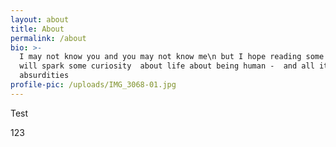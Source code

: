 ```yaml
---
layout: about
title: About
permalink: /about
bio: >-
  I may not know you and you may not know me\n but I hope reading some of these 
  will spark some curiosity  about life about being human -  and all its
  absurdities
profile-pic: /uploads/IMG_3068-01.jpg
---
```

Test

123